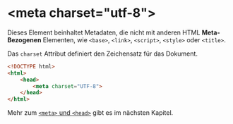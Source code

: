 # &lt;meta charset=&quot;utf-8&quot;&gt;

<show-structure depth="2" />

Dieses Element beinhaltet Metadaten, die nicht mit anderen HTML **Meta-Bezogenen** Elementen, wie `<base>`, `<link>`, `<script>`, `<style>` oder
`<title>`.

Das `charset` Attribut definiert den Zeichensatz für das Dokument.

```HTML
<!DOCTYPE html>
<html>
    <head>
        <meta charset="UTF-8">
    </head>
</html>
```

Mehr zum [`<meta>` und `<head>`](Metadata.md) gibt es im nächsten Kapitel.
